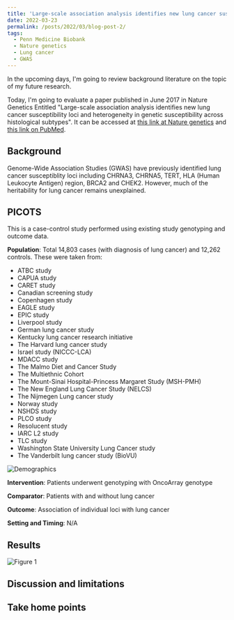 ```yaml
---
title: 'Large-scale association analysis identifies new lung cancer susceptibility... A review'
date: 2022-03-23
permalink: /posts/2022/03/blog-post-2/
tags:
  - Penn Medicine Biobank
  - Nature genetics
  - Lung cancer
  - GWAS
---
```


In the upcoming days, I'm going to review background literature on the topic of my future research. 

Today, I'm going to evaluate a paper published in June 2017 in Nature Genetics Entitled "Large-scale association analysis identifies new lung cancer susceptibility loci and heterogeneity in genetic susceptibility across histological subtypes". It can be accessed at [this link at Nature genetics](https://www.nature.com/articles/ng.3892) and [this link on PubMed](https://pubmed.ncbi.nlm.nih.gov/28604730/).

Background
------
Genome-Wide Association Studies (GWAS) have previously identified lung cancer susceptiblity loci including CHRNA3, CHRNA5, TERT, HLA (Human Leukocyte Antigen) region, BRCA2 and CHEK2. However, much of the heritability for lung cancer remains unexplained.

PICOTS
------
This is a case-control study performed using existing study genotyping and outcome data.

**Population**: Total 14,803 cases (with diagnosis of lung cancer) and 12,262 controls. These were taken from:
- ATBC study
- CAPUA study
- CARET study
- Canadian screening study
- Copenhagen study
- EAGLE study
- EPIC study
- Liverpool study
- German lung cancer study
- Kentucky lung cancer research initiative
- The Harvard lung cancer study
- Israel study (NICCC-LCA)
- MDACC study
- The Malmo Diet and Cancer Study
- The Multiethnic Cohort
- The Mount-Sinai Hospital-Princess Margaret Study (MSH-PMH)
- The New England Lung Cancer Study (NELCS)
- The Nijmegen Lung cancer study
- Norway study
- NSHDS study
- PLCO study
- Resolucent study
- IARC L2 study
- TLC study
- Washington State University Lung Cancer study
- The Vanderbilt lung cancer study (BioVU)

![Demographics]("https://oliver-clark.github.io/images/Screenshot_9.jpg")

**Intervention**: Patients underwent genotyping with OncoArray genotype

**Comparator**: Patients with and without lung cancer

**Outcome**: Association of individual loci with lung cancer

**Setting and Timing**: N/A

Results
------

![Figure 1]("https://oliver-clark.github.io/images/nihms875731f1.jpg")

Discussion and limitations
------

Take home points
------
